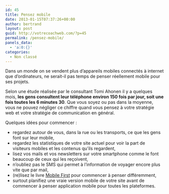 ```yaml
---
id: 45
title: Pensez mobile
date: 2013-01-15T07:37:26+00:00
author: bertrand
layout: post
guid: http://votrecoachweb.com/?p=45
permalink: /pensez-mobile/
panels_data:
  - 'a:0:{}'
categories:
  - Non classé
---
```

<div>
<div dir="ltr">

Dans un monde on se vendent plus d’appareils mobiles connectés à internet que d’ordinateurs, ne serait-il pas temps de penser réellement mobile pour ses projets.

</div>
</div>
<div>
<div dir="ltr">

Selon une étude réalisée par le consultant Tomi Ahonen il y a quelques mois, <strong>les gens consultent leur téléphone environ 150 fois par jour, soit une fois toutes les 6 minutes 30</strong>. Que vous soyez ou pas dans la moyenne, vous ne pouvez négliger ce chiffre quand vous pensez à votre stratégie web et votre stratégie de communication en général.

Quelques idées pour commencer :
<ul>
	<li>regardez autour de vous, dans la rue ou les transports, ce que les gens font sur leur mobile,</li>
	<li>regardez les statistiques de votre site actuel pour voir la part de visiteurs mobiles et les contenus qu’ils regardent,</li>
	<li>lisez vos mails et vos newsletters sur votre smartphone comme le font beaucoup de ceux qui les reçoivent,</li>
	<li>n’oubliez pas le SMS qui permet à l’information de voyager encore plus vite que par mail,</li>
	<li>(re)lisez le livre <a href="http://www.amazon.fr/Mobile-First-N%C2%B06-Luke-Wroblewski/dp/2212134061" rel="external">Mobile First</a> pour commencer à penser différemment,</li>
	<li>surtout planifiez une vraie version mobile de votre site avant de commencer à penser application mobile pour toutes les plateformes.</li>
</ul>
</div>
</div>